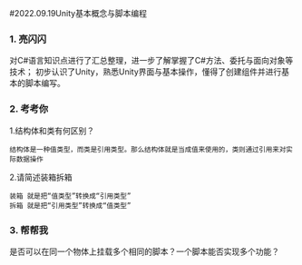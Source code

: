 #2022.09.19Unity基本概念与脚本编程
### 1. 亮闪闪
对C#语言知识点进行了汇总整理，进一步了解掌握了C#方法、委托与面向对象等技术；
初步认识了Unity，熟悉Unity界面与基本操作，懂得了创建组件并进行基本的脚本编写。
### 2. 考考你
1.结构体和类有何区别？
```
结构体是一种值类型，而类是引用类型。那么结构体就是当成值来使用的，类则通过引用来对实际数据操作
```
2.请简述装箱拆箱
```
装箱 就是把“值类型”转换成“引用类型”
拆箱 就是把“引用类型”转换成“值类型”
```
### 3. 帮帮我
是否可以在同一个物体上挂载多个相同的脚本？一个脚本能否实现多个功能？
